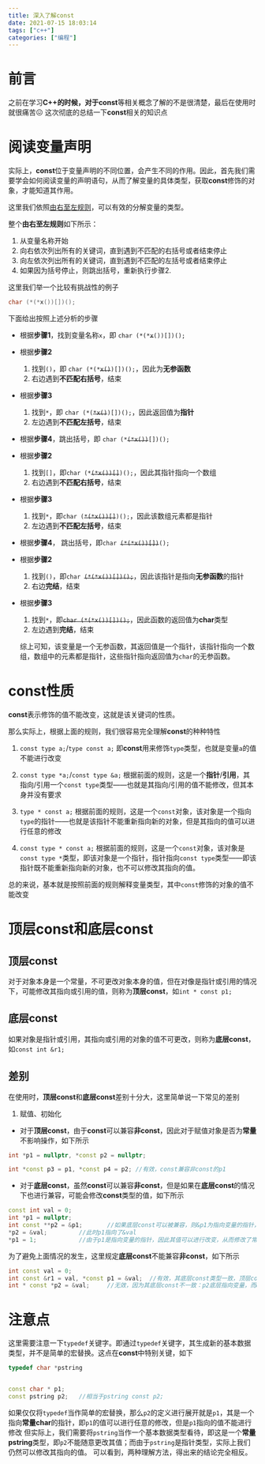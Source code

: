 ```yaml
---
title: 深入了解const
date: 2021-07-15 18:03:14
tags: ["c++"]
categories: ["编程"]
---
```



# 前言

  之前在学习**C++**的时候，对于**const**等相关概念了解的不是很清楚，最后在使用时就很痛苦😖
  这次彻底的总结一下**const**相关的知识点


# 阅读变量声明

  实际上，**const**位于变量声明的不同位置，会产生不同的作用。因此，首先我们需要学会如何阅读变量的声明语句，从而了解变量的具体类型，获取**const**修饰的对象，才能知道其作用。


  这里我们依照[由右至左规则](https://parrt.cs.usfca.edu/doc/how-to-read-C-declarations.html)，可以有效的分解变量的类型。

  整个**由右至左规则**如下所示：

1. 从变量名称开始
2. 向右依次列出所有的关键词，直到遇到不匹配的右括号或者结束停止
3. 向左依次列出所有的关键词，直到遇到不匹配的左括号或者结束停止
4. 如果因为括号停止，则跳出括号，重新执行步骤2.

  这里我们举一个比较有挑战性的例子
```c
char (*(*x())[])();
```

下面给出按照上述分析的步骤

- 根据**步骤1**，找到变量名称`x`，即 `char (*(*`~~`x`~~`())[])();`
- 根据**步骤2**
	1. 找到`()`，即 `char (*(*`~~`x()`~~`)[])();`，因此为**无参函数**
	2. 右边遇到**不匹配右括号**，结束
- 根据**步骤3**
	1. 找到`*`，即 `char (*(`~~`*x()`~~`)[])();`，因此返回值为**指针**
	2. 左边遇到**不匹配左括号**，结束
- 根据**步骤4**，跳出括号，即 `char (*`~~`(*x())`~~`[])();`
- 根据**步骤2**
	1. 找到`[]`，即`char (*`~~`(*x())[]`~~`)();`，因此其指针指向一个数组
	2. 右边遇到**不匹配右括号**，结束
- 根据**步骤3**
	1. 找到`*`，即`char (`~~`*(*x())[]`~~`)();`，因此该数组元素都是指针
	2. 左边遇到**不匹配左括号**，结束
- 根据**步骤4**， 跳出括号，即`char `~~`(*(*x())[])`~~`();`
- 根据**步骤2**
	1. 找到`()`，即`char `~~`(*(*x())[])();`~~，因此该指针是指向**无参函数**的指针
	2. 右边**完结**，结束
- 根据**步骤3**
	1. 找到`*`，即~~`char (*(*x())[])();`~~，因此函数的返回值为**char**类型
	2. 左边遇到**完结**，结束

  综上可知，该变量是一个无参函数，其返回值是一个指针，该指针指向一个数组，数组中的元素都是指针，这些指针指向返回值为`char`的无参函数。

# const性质

  **const**表示修饰的值不能改变，这就是该关键词的性质。
  
  那么实际上，根据上面的规则，我们很容易完全理解**const**的种种特性

1. `const type a;`/`type const a;`
  即**const**用来修饰`type`类型，也就是变量`a`的值不能进行改变

2. `const type *a;`/`const type &a;`
  根据前面的规则，这是一个**指针**/**引用**，其指向/引用一个`const type`类型——也就是其指向/引用的值不能修改，但其本身并没有要求

3. `type * const a;`
  根据前面的规则，这是一个`const`对象，该对象是一个指向`type`的指针——也就是该指针不能重新指向新的对象，但是其指向的值可以进行任意的修改

4. `const type * const a;`
  根据前面的规则，这是一个`const`对象，该对象是`const type *`类型，即该对象是一个指针，指针指向`const type`类型——即该指针既不能重新指向新的对象，也不可以修改其指向的值。

  总的来说，基本就是按照前面的规则解释变量类型，其中`const`修饰的对象的值不能改变

# 顶层const和底层const

## 顶层const

  对于对象本身是一个常量，不可更改对象本身的值，但在对像是指针或引用的情况下，可能修改其指向或引用的值，则称为**顶层const**，如`int * const p1;`

## 底层const

  如果对象是指针或引用，其指向或引用的对象的值不可更改，则称为**底层const**，如`const int &r1;`

## 差别

  在使用时，**顶层const**和**底层const**差别十分大，这里简单说一下常见的差别

1. 赋值、初始化
  - 对于**顶层const**，由于**const**可以兼容**非const**，因此对于赋值对象是否为**常量**不影响操作，如下所示
  ```c++
int *p1 = nullptr, *const p2 = nullptr;

int *const p3 = p1, *const p4 = p2;	//有效，const兼容非const的p1
```

  - 对于**底层const**，虽然**const**可以兼容**非const**，但是如果在**底层const**的情况下也进行兼容，可能会修改**const**类型的值，如下所示
  ```c++
const int val = 0;
int *p1 = nullptr;
int const **p2 = &p1;		//如果底层const可以被兼容，则&p1为指向变量的指针，p2为指向常量的指针，则p2可以兼容&p1
*p2 = &val;			//此时p1指向了&val
*p1 = 1;			//由于p1是指向变量的指针，因此其值可以进行改变，从而修改了常量val的值
```
  为了避免上面情况的发生，这里规定**底层const**不能兼容**非const**，如下所示
  ```c++
int const val = 0;
int const &r1 = val, *const p1 = &val;	//有效，其底层const类型一致，顶层const可以兼容
int * const *p2 = &val;		//无效，因为其底层const不一致：p2底层指向变量，而&val底层是常量
```

# 注意点

这里需要注意一下`typedef`关键字。即通过`typedef`关键字，其生成新的基本数据类型，并不是简单的宏替换。这点在**const**中特别关键，如下

```c++
typedef char *pstring


const char * p1;
const pstring p2;	//相当于pstring const p2;
```

  如果仅仅将`typedef`当作简单的宏替换，那么`p2`的定义进行展开就是`p1`，其是一个指向**常量char**的指针，即`p1`的值可以进行任意的修改，但是`p1`指向的值不能进行修改
  但实际上，我们需要将`pstring`当作一个基本数据类型看待，即这是一个**常量pstring**类型，即`p2`不能随意更改其值；而由于`pstring`是指针类型，实际上我们仍然可以修改其指向的值。
  可以看到，两种理解方法，得出来的结论完全相反。
  
